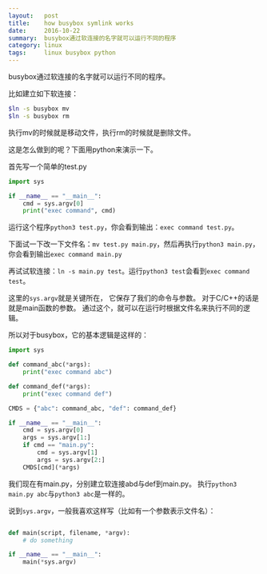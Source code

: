 ```yaml
---
layout:   post
title:    how busybox symlink works
date:     2016-10-22
summary:  busybox通过软连接的名字就可以运行不同的程序
category: linux
tags:     linux busybox python
---
```


busybox通过软连接的名字就可以运行不同的程序。

比如建立如下软连接：

```bash
$ln -s busybox mv
$ln -s busybox rm
```

执行mv的时候就是移动文件，执行rm的时候就是删除文件。

这是怎么做到的呢？下面用python来演示一下。

首先写一个简单的test.py

```python
import sys

if __name__ == "__main__":
    cmd = sys.argv[0]
    print("exec command", cmd)
```

运行这个程序`python3 test.py`，你会看到输出：`exec command test.py`。


下面试一下改一下文件名：`mv test.py main.py`，然后再执行`python3 main.py`，
你会看到输出`exec command main.py`

再试试软连接：`ln -s main.py test`。运行`python3 test`会看到`exec command test`。

这里的`sys.argv`就是关键所在，
它保存了我们的命令与参数。
对于C/C++的话是就是main函数的参数。
通过这个，就可以在运行时根据文件名来执行不同的逻辑。

所以对于busybox，它的基本逻辑是这样的：

```python
import sys

def command_abc(*args):
    print("exec command abc")

def command_def(*args):
    print("exec command def")

CMDS = {"abc": command_abc, "def": command_def}

if __name__ == "__main__":
    cmd = sys.argv[0]
    args = sys.argv[1:]
    if cmd == "main.py":
        cmd = sys.argv[1]
        args = sys.argv[2:]
    CMDS[cmd](*args)
```

我们现在有main.py，分别建立软连接abd与def到main.py。
执行`python3 main.py abc`与`python3 abc`是一样的。

说到`sys.argv`，一般我喜欢这样写（比如有一个参数表示文件名）：

```python

def main(script, filename, *argv):
    # do something

if __name__ == "__main__":
    main(*sys.argv)

```
